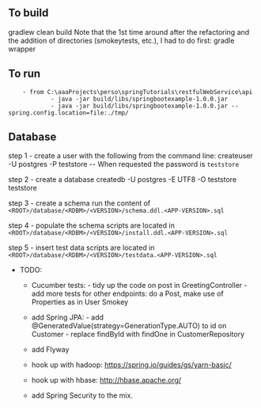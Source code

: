 ## To build
gradlew clean build
Note that the 1st time around after the refactoring and the addition of directories (smokeytests, etc.), I had to do first: gradle wrapper


## To run
        - from C:\aaaProjects\perso\springTutorials\restfulWebService\api
                - java -jar build/libs/springbootexample-1.0.0.jar
                - java -jar build/libs/springbootexample-1.0.0.jar --spring.config.location=file:./tmp/


## Database
step 1 - create a user with the following from the command line:
    createuser -U postgres -P teststore
    -- When requested the password is `teststore`

step 2 - create a database
    createdb -U postgres -E UTF8 -O teststore teststore

step 3 - create a schema
    run the content of `<ROOT>/database/<RDBM>/<VERSION>/schema.ddl.<APP-VERSION>.sql`

step 4 - populate the schema
    scripts are located in `<ROOT>/database/<RDBM>/<VERSION>/install.ddl.<APP-VERSION>.sql`

step 5 - insert test data
    scripts are located in `<ROOT>/database/<RDBM>/<VERSION>/testdata.<APP-VERSION>.sql`


- TODO:
    - Cucumber tests:
            - tidy up the code on post in GreetingController
            - add more tests for other endpoints: do a Post, make use of Properties as in User Smokey

    - add Spring JPA:
           - add @GeneratedValue(strategy=GenerationType.AUTO) to id on Customer
           - replace findById with findOne in CustomerRepository
    - add Flyway
    - hook up with hadoop: https://spring.io/guides/gs/yarn-basic/
    - hook up with hbase: http://hbase.apache.org/
    - add Spring Security to the mix.
